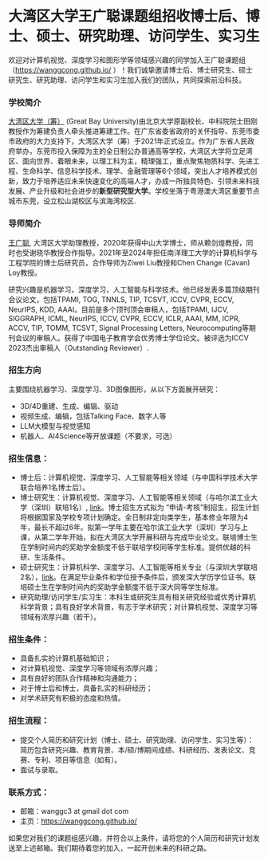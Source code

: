 
# 大湾区大学王广聪课题组招收博士后、博士、硕士、研究助理、访问学生、实习生

欢迎对计算机视觉、深度学习和图形学等领域感兴趣的同学加入王广聪课题组（https://wanggcong.github.io/ ）！我们诚挚邀请博士后、博士研究生、硕士研究生、研究助理、访问学生和实习生加入我们的团队，共同探索前沿科技。


### 学校简介

[大湾区大学（筹）](https://www.gbu.edu.cn/) (Great Bay University)由北京大学原副校长、中科院院士田刚教授作为筹建负责人牵头推进筹建工作。在广东省委省政府的关怀指导、东莞市委市政府的大力支持下，大湾区大学（筹）于2021年正式设立。作为广东省人民政府举办，东莞市投入保障为主的全日制公办普通高等学校，大湾区大学将立足湾区、面向世界、着眼未来，以理工科为主，精理强工，重点聚焦物质科学、先进工程、生命科学、信息科学技术、理学、金融管理等6个领域，突出人才培养模式创新，致力于培养适应未来快速变化的高端人才，办成一所独具特色、引领未来科技发展、产业升级和社会进步的**新型研究型大学**。学校坐落于粤港澳大湾区重要节点城市东莞，设立松山湖校区与滨海湾校区.


### 导师简介
[王广聪](https://wanggcong.github.io/), 大湾区大学助理教授，2020年获得中山大学博士，师从赖剑煌教授，同时也受谢晓华教授合作指导。2021年至2024年担任南洋理工大学的计算机科学与工程学院的博士后研究员，合作导师为Ziwei Liu教授和Chen Change (Cavan) Loy教授。

研究兴趣是机器学习，深度学习，人工智能与科学技术。他已经发表多篇顶级期刊会议论文，包括TPAMI, TOG, TNNLS, TIP, TCSVT, ICCV, CVPR, ECCV, NeurIPS, KDD, AAAI。目前是多个顶刊顶会审稿人，包括TPAMI, IJCV, SIGGRAPH, ICML, NeurIPS, ICCV, CVPR, ECCV, ICLR, AAAI, MM, ICPR, ACCV, TIP, TOMM, TCSVT, Signal Processing Letters, Neurocomputing等期刊会议的审稿人。获得了中国电子教育学会优秀博士学位论文。被评选为ICCV 2023杰出审稿人（Outstanding Reviewer）.

### 招生方向
主要围绕机器学习、深度学习、3D图像图形，从以下方面展开研究：
- 3D/4D重建、生成、编辑、驱动
- 视频生成、编辑，包括Talking Face、数字人等
- LLM大模型与视觉感知
- 机器人、AI4Science等开放课题（不要求，可选）


### 招生信息：
- 博士后：计算机视觉、深度学习、人工智能等相关领域（与中国科学技术大学联合培养1名博士后）。
- 博士研究生：计算机视觉、深度学习、人工智能等相关领域（与哈尔滨工业大学（深圳）联培1名）, [link](https://yzb.hitsz.edu.cn/yzs_common/zsxxxq/index?id=ce0acdffc38e4714bf1696585cfb5bb2&xxlm=13%EF%BC%8C2023%20https://www.gbu.edu.cn/detail/article/446)。博士招生方式拟为 “申请-考核”制招生，招生计划将根据国家及学校专项计划确定。全日制非定向类学生，基本修业年限为4年，最长不超过6年。拟第一学年主要在哈尔滨工业大学（深圳）学习与上课，从第二学年开始，拟在大湾区大学开展科研与完成毕业论文。联培博士生在学制时间内的奖助学金额度不低于联培学校同等学生标准。提供优越的科研、生活条件。
- 硕士研究生：计算机科学、深度学习、人工智能等相关专业（与深圳大学联培2名），[link](https://csse.szu.edu.cn/pages/recruitment/details?id=3819)。在满足毕业条件和学位授予条件后，颁发深大学历学位证书。联培硕士生在学制时间内的奖助学金额度不低于深大同等学生标准。
- 研究助理/访问学生/实习生：本科生或研究生具有相关研究经验或优秀计算机科学背景；具有良好学术背景，有志于学术研究；对计算机视觉、深度学习等领域有浓厚兴趣（若干）。


### 招生条件：
- 具备扎实的计算机基础知识；
- 对计算机视觉、深度学习等领域有浓厚兴趣；
- 具有良好的团队合作精神和沟通能力；
- 对于博士后和博士，具备扎实的科研经历；
- 对学术研究有积极的态度和热情。

### 招生流程：
- 提交个人简历和研究计划（博士、硕士、研究助理、访问学生、实习生等）：简历包含研究兴趣、教育背景、本/硕/博期间成绩、科研经历、发表论文、竞赛、专利、项目等信息（如有）。
- 面试与录取。


### 联系方式：
- 邮箱：wanggc3 at gmail dot com
- 主页：https://wanggcong.github.io/

如果您对我们的课题组感兴趣，并符合以上条件，请将您的个人简历和研究计划发送至上述邮箱。我们期待着您的加入，一起开创未来的科研之路。